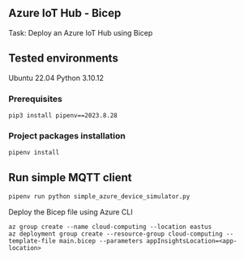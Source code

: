 ## Azure IoT Hub - Bicep

Task: Deploy an Azure IoT Hub using Bicep

## Tested environments
Ubuntu 22.04
Python 3.10.12

### Prerequisites
```
pip3 install pipenv==2023.8.28
```

### Project packages installation
```bash
pipenv install
```

## Run simple MQTT client
```bash
pipenv run python simple_azure_device_simulator.py
```

Deploy the Bicep file using Azure CLI
```
az group create --name cloud-computing --location eastus
az deployment group create --resource-group cloud-computing --template-file main.bicep --parameters appInsightsLocation=<app-location>
```
